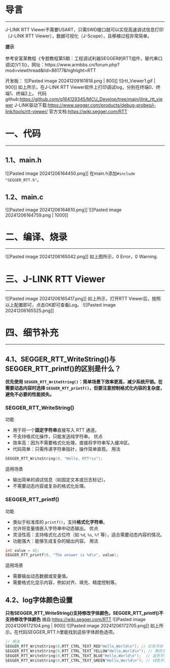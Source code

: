 # 导言
---
J-LINK RTT Viewer不需要USART，只需SWD接口就可以实现高速调试信息打印（J-LINK RTT Viewer），数据可视化（J-Scope），且移植过程非常简单。
<div class="tip">
<strong>提示</strong><br><br>参考安富莱教程《专题教程第5期：工程调试利器SEGGER的RTT组件，替代串口调试(V1.1)》，网址：https://www.armbbs.cn/forum.php?mod=viewthread&tid=86177&highlight=RTT
</div>

开发板：
![[Pasted image 20241209161818.png | 800]]
![[rtt_Viewer1.gif | 900]]
如上所示，在J-LINK RTT Viewer软件上打印调试log，分别在终端0、终端1、终端2上。
代码github:https://github.com/q164129345/MCU_Develop/tree/main/jlink_rtt_viewer
J-LINK驱动下载:https://www.segger.com/products/debug-probes/j-link/tools/rtt-viewer/
官方文档:https://wiki.segger.com/RTT
# 一、代码
---
## 1.1、main.h
![[Pasted image 20241206164450.png]]
在main.h添加`#include "SEGGER_RTT.h"`。

## 1.2、main.c
![[Pasted image 20241206164610.png]]
![[Pasted image 20241206164759.png | 1000]]

# 二、编译、烧录
---
![[Pasted image 20241206165042.png]]
如上图所示，0 Error，0 Warning.

# 三、J-LINK RTT Viewer
---
![[Pasted image 20241206165417.png]]
如上所示，打开RTT Viewer后，按照以上配置即可，点击OK即可查看Log。
![[Pasted image 20241206165525.png]]

# 四、细节补充
---
## 4.1、SEGGER_RTT_WriteString()与SEGGER_RTT_printf()的区别是什么？
**优先使用 `SEGGER_RTT_WriteString()`：简单场景下效率更高，减少系统开销。在需要动态内容时选择 `SEGGER_RTT_printf()`，但要注意控制格式化内容的复杂度，避免不必要的性能损失。**

### SEGGER_RTT_WriteString()
功能
- 用于将一个**固定字符串**直接写入 RTT 通道。
- 不支持格式化操作，只能发送纯字符串。
优点
- 效率高：因为不需要格式化处理，直接将字符串写入缓冲区。
- 代码简单：只需传递字符串指针，操作简单直观。
用法
```c
SEGGER_RTT_WriteString(0, "Hello, RTT!\n");
```
适用场景
- 输出简单的调试信息（如固定文本或日志标记）。
- 不需要动态内容或复杂的格式化处理。

### SEGGER_RTT_printf()
功能
- 类似于标准库的 `printf()`，支持**格式化字符串**。
- 允许将变量值嵌入字符串中动态输出。
优点
- 灵活性高：支持格式化占位符（如 `%d`, `%s`, `%f` 等），适合需要动态内容的情况。
- 功能强大：能够生成复杂的输出内容。
用法
```c
int value = 42;
SEGGER_RTT_printf(0, "The answer is %d\n", value);
```
适用场景
- 需要输出动态数据或变量值。
- 需要格式化显示内容，例如对齐、填充、精度控制等。

## 4.2、log字体颜色设置
**只有SEGGER_RTT_WriteString()支持修改字体颜色，SEGGER_RTT_printf()不支持修改字体颜色**
摘自:https://wiki.segger.com/RTT
![[Pasted image 20241206172104.png | 900]]
![[Pasted image 20241206172705.png]]
如上所示。在代码SEGGER_RTT.h里能找到这些字体颜色选项。

```c
// 用法
SEGGER_RTT_WriteString(0,RTT_CTRL_TEXT_RED"Hello,World\n"); // 红色字体
SEGGER_RTT_WriteString(0,RTT_CTRL_TEXT_YELLOW"Hello,World\n"); // 黄色字体
SEGGER_RTT_WriteString(0,RTT_CTRL_TEXT_BLUE"Hello,World\n");  // 蓝色字体
SEGGER_RTT_WriteString(0,RTT_CTRL_TEXT_GREEN"Hello,World\n"); // 绿色字体
```
